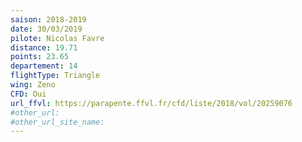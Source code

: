```yaml
---
saison: 2018-2019
date: 30/03/2019
pilote: Nicolas Favre
distance: 19.71
points: 23.65
departement: 14
flightType: Triangle
wing: Zeno
CFD: Oui
url_ffvl: https://parapente.ffvl.fr/cfd/liste/2018/vol/20259076
#other_url:
#other_url_site_name:
---
```

